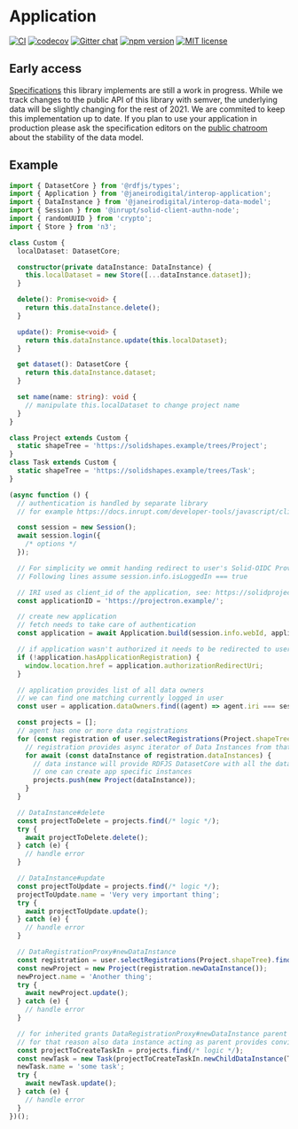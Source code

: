 # Application

[![CI](https://github.com/janeirodigital/sai-js/actions/workflows/ci.yml/badge.svg)](https://github.com/janeirodigital/sai-js/actions/workflows/ci.yml)
[![codecov](https://codecov.io/gh/janeirodigital/sai-js/branch/main/graph/badge.svg?flag=application)](https://codecov.io/gh/janeirodigital/sai-js/tree/codecov/packages/application)
[![Gitter chat](https://badges.gitter.im/gitterHQ/gitter.png)](https://gitter.im/solid/data-interoperability-panel)
[![npm version](https://badge.fury.io/js/%40janeirodigital%2Finterop-application.svg)](https://www.npmjs.com/package/@janeirodigital/interop-application)
[![MIT license](https://img.shields.io/github/license/janeirodigital/sai-js)](https://github.com/janeirodigital/sai-js/blob/main/LICENSE)

## Early access

[Specifications](https://github.com/solid/data-interoperability-panel#solid-application-interoperability)
this library implements are still a work in progress. While we track changes
to the public API of this library with semver, the underlying data will be slightly changing
for the rest of 2021. We are commited to keep this implementation up to date.
If you plan to use your application in production please ask the specification editors
on the [public chatroom](https://gitter.im/solid/data-interoperability-panel)
about the stability of the data model.

## Example

```ts
import { DatasetCore } from '@rdfjs/types';
import { Application } from '@janeirodigital/interop-application';
import { DataInstance } from '@janeirodigital/interop-data-model';
import { Session } from '@inrupt/solid-client-authn-node';
import { randomUUID } from 'crypto';
import { Store } from 'n3';

class Custom {
  localDataset: DatasetCore;

  constructor(private dataInstance: DataInstance) {
    this.localDataset = new Store([...dataInstance.dataset]);
  }

  delete(): Promise<void> {
    return this.dataInstance.delete();
  }

  update(): Promise<void> {
    return this.dataInstance.update(this.localDataset);
  }

  get dataset(): DatasetCore {
    return this.dataInstance.dataset;
  }

  set name(name: string): void {
    // manipulate this.localDataset to change project name
  }
}

class Project extends Custom {
  static shapeTree = 'https://solidshapes.example/trees/Project';
}
class Task extends Custom {
  static shapeTree = 'https://solidshapes.example/trees/Task';
}

(async function () {
  // authentication is handled by separate library
  // for example https://docs.inrupt.com/developer-tools/javascript/client-libraries/authentication/

  const session = new Session();
  await session.login({
    /* options */
  });

  // For simplicity we ommit handing redirect to user's Solid-OIDC Provider
  // Following lines assume session.info.isLoggedIn === true

  // IRI used as client_id of the application, see: https://solidproject.org/TR/oidc#clientids-document
  const applicationID = 'https://projectron.example/';

  // create new application
  // fetch needs to take care of authentication
  const application = await Application.build(session.info.webId, applicationId, { fetch: session.fetch, randomUUID });

  // if application wasn't authorized it needs to be redirected to user's authorization agent
  if (!application.hasApplicationRegistration) {
    window.location.href = application.authorizationRedirectUri;
  }

  // application provides list of all data owners
  // we can find one matching currently logged in user
  const user = application.dataOwners.find((agent) => agent.iri === session.info.webId);

  const projects = [];
  // agent has one or more data registrations
  for (const registration of user.selectRegistrations(Project.shapeTree)) {
    // registration provides async iterator of Data Instances from that data registration
    for await (const dataInstance of registration.dataInstances) {
      // data instance will provide RDFJS DatasetCore with all the data
      // one can create app specific instances
      projects.push(new Project(dataInstance));
    }
  }

  // DataInstance#delete
  const projectToDelete = projects.find(/* logic */);
  try {
    await projectToDelete.delete();
  } catch (e) {
    // handle error
  }

  // DataInstance#update
  const projectToUpdate = projects.find(/* logic */);
  projectToUpdate.name = 'Very very important thing';
  try {
    await projectToUpdate.update();
  } catch (e) {
    // handle error
  }

  // DataRegistrationProxy#newDataInstance
  const registration = user.selectRegistrations(Project.shapeTree).find(/* logic */);
  const newProject = new Project(registration.newDataInstance());
  newProject.name = 'Another thing';
  try {
    await newProject.update();
  } catch (e) {
    // handle error
  }

  // for inherited grants DataRegistrationProxy#newDataInstance parent data instance is required
  // for that reason also data instance acting as parent provides convienience method
  const projectToCreateTaskIn = projects.find(/* logic */);
  const newTask = new Task(projectToCreateTaskIn.newChildDataInstance(Task.shapeTree));
  newTask.name = 'some task';
  try {
    await newTask.update();
  } catch (e) {
    // handle error
  }
})();
```
